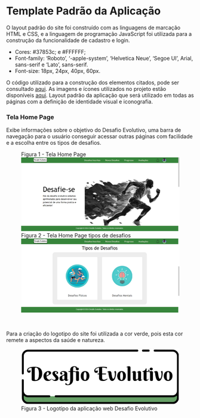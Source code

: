 # Template Padrão da Aplicação

O layout padrão do site foi construído com as linguagens de marcação HTML e CSS, e a linguagem de programação JavaScript foi utilizada para a construção da funcionalidade de cadastro e login.

<ul>
<li>Cores: #37853c; e  #FFFFFF;</li>
<li>Font-family: ‘Roboto’, ‘-apple-system’, ‘Helvetica Neue’, ‘Segoe UI’, Arial, sans-serif e ‘Lato’, sans-serif.</li>
<li>Font-size: 18px, 24px, 40px, 60px. </li>
</ul>

O código utilizado para a construção dos elementos citados, pode ser consultado <a href="https://github.com/ICEI-PUC-Minas-PMV-ADS/pmv-ads-2024-e1-proj-web-t15-desafio-evolutivo/tree/main/c%C3%B3digo-fonte/Home%20Page">aqui</a>. As imagens e ícones utilizados no projeto estão disponíveis <a href="https://github.com/ICEI-PUC-Minas-PMV-ADS/pmv-ads-2024-e1-proj-web-t15-desafio-evolutivo/tree/main/c%C3%B3digo-fonte/IMG">aqui</a>.
Layout padrão da aplicação que será utilizado em todas as páginas com a definição de identidade visual e iconografia.

<h3><b>Tela Home Page</b></h3>
<p>Exibe informações sobre o objetivo do Desafio Evolutivo, uma barra de navegação para o usuário conseguir acessar outras páginas com facilidade e a escolha entre os tipos de desafios.</p>
<figure> 
  <figcaption> Figura 1 - Tela Home Page
  <img src="img/HomePage.png">
  <figcaption> Figura 2 - Tela Home Page tipos de desafios
<img src="img/Homepage-desafios.png">
</figure> 
<br>
<p>Para a criação do logotipo do site foi utilizada a cor verde, pois esta cor remete a aspectos da saúde e natureza.</p>
<figure> 
  <img src="img/LOGO.png">
    <figcaption>Figura 3 - Logotipo da aplicação web Desafio Evolutivo
</figure> 
